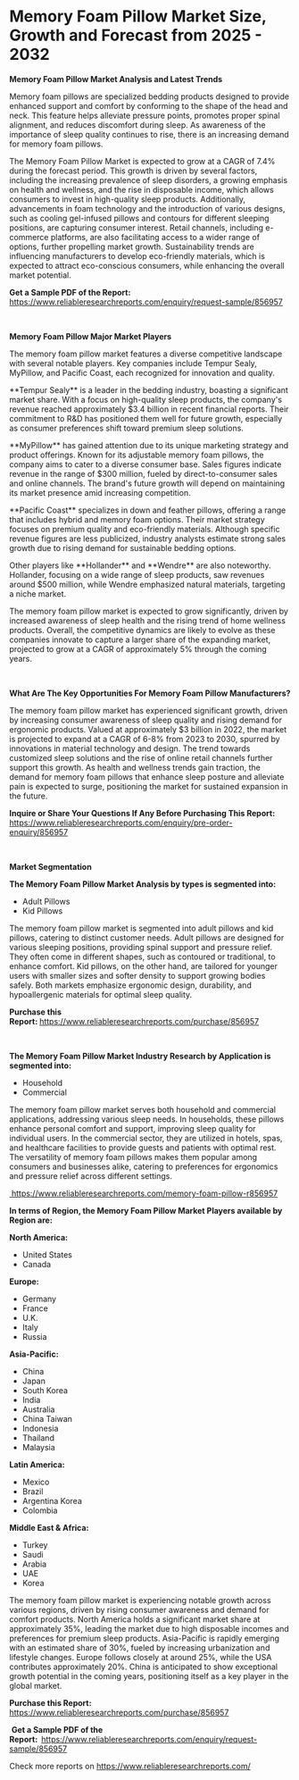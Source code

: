 <p><h1>Memory Foam Pillow Market Size, Growth and Forecast from 2025 - 2032</h1></p><p><strong>Memory Foam Pillow Market Analysis and Latest Trends</strong></p>
<p><p>Memory foam pillows are specialized bedding products designed to provide enhanced support and comfort by conforming to the shape of the head and neck. This feature helps alleviate pressure points, promotes proper spinal alignment, and reduces discomfort during sleep. As awareness of the importance of sleep quality continues to rise, there is an increasing demand for memory foam pillows.</p><p>The Memory Foam Pillow Market is expected to grow at a CAGR of 7.4% during the forecast period. This growth is driven by several factors, including the increasing prevalence of sleep disorders, a growing emphasis on health and wellness, and the rise in disposable income, which allows consumers to invest in high-quality sleep products. Additionally, advancements in foam technology and the introduction of various designs, such as cooling gel-infused pillows and contours for different sleeping positions, are capturing consumer interest. Retail channels, including e-commerce platforms, are also facilitating access to a wider range of options, further propelling market growth. Sustainability trends are influencing manufacturers to develop eco-friendly materials, which is expected to attract eco-conscious consumers, while enhancing the overall market potential.</p></p>
<p><strong>Get a Sample PDF of the Report:&nbsp;</strong> <a href="https://www.reliableresearchreports.com/enquiry/request-sample/856957?utm_campaign=2198&utm_medium=2&utm_source=Github&utm_content=ia&utm_term=06022025&utm_id=memory-foam-pillow">https://www.reliableresearchreports.com/enquiry/request-sample/856957</a></p>
<p>&nbsp;</p>
<p><strong>Memory Foam Pillow Major Market Players</strong></p>
<p><p>The memory foam pillow market features a diverse competitive landscape with several notable players. Key companies include Tempur Sealy, MyPillow, and Pacific Coast, each recognized for innovation and quality.</p><p>**Tempur Sealy** is a leader in the bedding industry, boasting a significant market share. With a focus on high-quality sleep products, the company's revenue reached approximately $3.4 billion in recent financial reports. Their commitment to R&D has positioned them well for future growth, especially as consumer preferences shift toward premium sleep solutions.</p><p>**MyPillow** has gained attention due to its unique marketing strategy and product offerings. Known for its adjustable memory foam pillows, the company aims to cater to a diverse consumer base. Sales figures indicate revenue in the range of $300 million, fueled by direct-to-consumer sales and online channels. The brand's future growth will depend on maintaining its market presence amid increasing competition.</p><p>**Pacific Coast** specializes in down and feather pillows, offering a range that includes hybrid and memory foam options. Their market strategy focuses on premium quality and eco-friendly materials. Although specific revenue figures are less publicized, industry analysts estimate strong sales growth due to rising demand for sustainable bedding options.</p><p>Other players like **Hollander** and **Wendre** are also noteworthy. Hollander, focusing on a wide range of sleep products, saw revenues around $500 million, while Wendre emphasized natural materials, targeting a niche market.</p><p>The memory foam pillow market is expected to grow significantly, driven by increased awareness of sleep health and the rising trend of home wellness products. Overall, the competitive dynamics are likely to evolve as these companies innovate to capture a larger share of the expanding market, projected to grow at a CAGR of approximately 5% through the coming years.</p></p>
<p>&nbsp;</p>
<p><strong>What Are The Key Opportunities For Memory Foam Pillow Manufacturers?</strong></p>
<p><p>The memory foam pillow market has experienced significant growth, driven by increasing consumer awareness of sleep quality and rising demand for ergonomic products. Valued at approximately $3 billion in 2022, the market is projected to expand at a CAGR of 6-8% from 2023 to 2030, spurred by innovations in material technology and design. The trend towards customized sleep solutions and the rise of online retail channels further support this growth. As health and wellness trends gain traction, the demand for memory foam pillows that enhance sleep posture and alleviate pain is expected to surge, positioning the market for sustained expansion in the future.</p></p>
<p><strong>Inquire or Share Your Questions If Any Before Purchasing This Report:</strong> <a href="https://www.reliableresearchreports.com/enquiry/pre-order-enquiry/856957?utm_campaign=2198&utm_medium=2&utm_source=Github&utm_content=ia&utm_term=06022025&utm_id=memory-foam-pillow">https://www.reliableresearchreports.com/enquiry/pre-order-enquiry/856957</a></p>
<p>&nbsp;</p>
<p><strong>Market Segmentation</strong></p>
<p><strong>The Memory Foam Pillow Market Analysis by types is segmented into:</strong></p>
<p><ul><li>Adult Pillows</li><li>Kid Pillows</li></ul></p>
<p><p>The memory foam pillow market is segmented into adult pillows and kid pillows, catering to distinct customer needs. Adult pillows are designed for various sleeping positions, providing spinal support and pressure relief. They often come in different shapes, such as contoured or traditional, to enhance comfort. Kid pillows, on the other hand, are tailored for younger users with smaller sizes and softer density to support growing bodies safely. Both markets emphasize ergonomic design, durability, and hypoallergenic materials for optimal sleep quality.</p></p>
<p><strong>Purchase this Report:&nbsp;</strong><a href="https://www.reliableresearchreports.com/purchase/856957?utm_campaign=2198&utm_medium=2&utm_source=Github&utm_content=ia&utm_term=06022025&utm_id=memory-foam-pillow">https://www.reliableresearchreports.com/purchase/856957</a></p>
<p>&nbsp;</p>
<p><strong>The Memory Foam Pillow Market Industry Research by Application is segmented into:</strong></p>
<p><ul><li>Household</li><li>Commercial</li></ul></p>
<p><p>The memory foam pillow market serves both household and commercial applications, addressing various sleep needs. In households, these pillows enhance personal comfort and support, improving sleep quality for individual users. In the commercial sector, they are utilized in hotels, spas, and healthcare facilities to provide guests and patients with optimal rest. The versatility of memory foam pillows makes them popular among consumers and businesses alike, catering to preferences for ergonomics and pressure relief across different settings.</p></p>
<p><a href="https://www.reliableresearchreports.com/memory-foam-pillow-r856957?utm_campaign=2198&utm_medium=2&utm_source=Github&utm_content=ia&utm_term=06022025&utm_id=memory-foam-pillow">&nbsp;https://www.reliableresearchreports.com/memory-foam-pillow-r856957</a></p>
<p><strong>In terms of Region, the Memory Foam Pillow Market Players available by Region are:</strong></p>
<p>
    <p> <strong> North America: </strong>
        <ul>
            <li>United States</li>
            <li>Canada</li>
        </ul>
        </p> 
    <p> <strong> Europe: </strong>
        <ul>
            <li>Germany</li>
            <li>France</li>
            <li>U.K.</li>
            <li>Italy</li>
            <li>Russia</li>
        </ul>
        </p> 
    <p> <strong> Asia-Pacific: </strong>
        <ul>
            <li>China</li>
            <li>Japan</li>
            <li>South Korea</li>
            <li>India</li>
            <li>Australia</li>
            <li>China Taiwan</li>
            <li>Indonesia</li>
            <li>Thailand</li>
            <li>Malaysia</li>
        </ul>
        </p> 
    <p> <strong> Latin America: </strong>
        <ul>
            <li>Mexico</li>
            <li>Brazil</li>
            <li>Argentina Korea</li>
            <li>Colombia</li>
        </ul>
        </p> 
    <p> <strong> Middle East & Africa: </strong>
        <ul>
            <li>Turkey</li>
            <li>Saudi</li>
            <li>Arabia</li>
            <li>UAE</li>
            <li>Korea</li>
        </ul>
    </p>
    </p>
<p><p>The memory foam pillow market is experiencing notable growth across various regions, driven by rising consumer awareness and demand for comfort products. North America holds a significant market share at approximately 35%, leading the market due to high disposable incomes and preferences for premium sleep products. Asia-Pacific is rapidly emerging with an estimated share of 30%, fueled by increasing urbanization and lifestyle changes. Europe follows closely at around 25%, while the USA contributes approximately 20%. China is anticipated to show exceptional growth potential in the coming years, positioning itself as a key player in the global market.</p></p>
<p><strong>Purchase this Report: </strong><a href="https://www.reliableresearchreports.com/purchase/856957?utm_campaign=2198&utm_medium=2&utm_source=Github&utm_content=ia&utm_term=06022025&utm_id=memory-foam-pillow">https://www.reliableresearchreports.com/purchase/856957</a></p>
<p>&nbsp;<strong>Get a Sample PDF of the Report:&nbsp;&nbsp;</strong><a href="https://www.reliableresearchreports.com/enquiry/request-sample/856957?utm_campaign=2198&utm_medium=2&utm_source=Github&utm_content=ia&utm_term=06022025&utm_id=memory-foam-pillow">https://www.reliableresearchreports.com/enquiry/request-sample/856957</a></p>
<p><strong></strong></p>
<p>Check more reports on <a href="https://www.reliableresearchreports.com/?utm_campaign=2198&utm_medium=2&utm_source=Github&utm_content=ia&utm_term=06022025&utm_id=memory-foam-pillow">https://www.reliableresearchreports.com/</a></p>